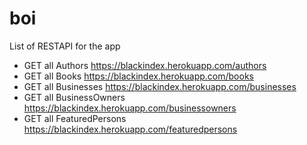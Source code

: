 # boi

List of RESTAPI for the app

- GET all Authors https://blackindex.herokuapp.com/authors
- GET all Books https://blackindex.herokuapp.com/books
- GET all Businesses https://blackindex.herokuapp.com/businesses
- GET all BusinessOwners https://blackindex.herokuapp.com/businessowners
- GET all FeaturedPersons https://blackindex.herokuapp.com/featuredpersons
